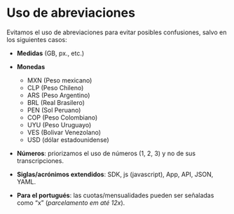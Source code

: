 # Uso de abreviaciones

Evitamos el uso de abreviaciones para evitar posibles confusiones, salvo en los siguientes casos:

* **Medidas** (GB, px., etc.)
* **Monedas**
    - MXN (Peso mexicano)
    - CLP (Peso Chileno)
    - ARS (Peso Argentino)
    - BRL (Real Brasilero)
    - PEN (Sol Peruano)
    - COP (Peso Colombiano)
    - UYU (Peso Uruguayo)
    - VES (Bolivar Venezolano)
    - USD (dólar estadounidense)

* **Números**: priorizamos el uso de números (1, 2, 3) y no de sus transcripciones.
* **Siglas/acrónimos extendidos**: SDK, js (javascript), App, API, JSON, YAML.
* **Para el portugués**: las cuotas/mensualidades pueden ser señaladas como “x” (*parcelamento em até 12x*).

